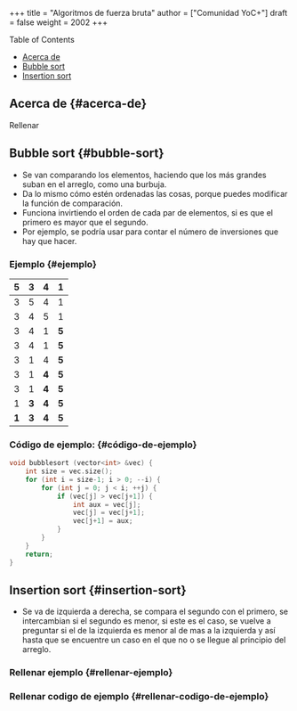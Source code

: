 +++
title = "Algoritmos de fuerza bruta"
author = ["Comunidad YoC+"]
draft = false
weight = 2002
+++

<div class="ox-hugo-toc toc">
<div></div>

<div class="heading">Table of Contents</div>

- [Acerca de](#acerca-de)
- [Bubble sort](#bubble-sort)
- [Insertion sort](#insertion-sort)

</div>
<!--endtoc-->


## Acerca de {#acerca-de}

Rellenar


## Bubble sort {#bubble-sort}

-   Se van comparando los elementos, haciendo que los más grandes suban en el arreglo, como una burbuja.
-   Da lo mismo cómo estén ordenadas las cosas, porque puedes modificar la función de comparación.
-   Funciona invirtiendo el orden de cada par de elementos, si es que el primero es mayor que el segundo.
-   Por ejemplo, se podría usar para contar el número de inversiones que hay que hacer.


### Ejemplo {#ejemplo}

| <span class="underline">5</span> | <span class="underline">3</span> | 4                                | 1                                |
|----------------------------------|----------------------------------|----------------------------------|----------------------------------|
| 3                                | <span class="underline">5</span> | <span class="underline">4</span> | 1                                |
| 3                                | 4                                | <span class="underline">5</span> | <span class="underline">1</span> |
| 3                                | 4                                | 1                                | **5**                            |
| <span class="underline">3</span> | <span class="underline">4</span> | 1                                | **5**                            |
| 3                                | <span class="underline">1</span> | <span class="underline">4</span> | **5**                            |
| 3                                | 1                                | **4**                            | **5**                            |
| <span class="underline">3</span> | <span class="underline">1</span> | **4**                            | **5**                            |
| 1                                | **3**                            | **4**                            | **5**                            |
| **1**                            | **3**                            | **4**                            | **5**                            |


### Código de ejemplo: {#código-de-ejemplo}

```cpp
void bubblesort (vector<int> &vec) {
    int size = vec.size();
    for (int i = size-1; i > 0; --i) {
        for (int j = 0; j < i; ++j) {
            if (vec[j] > vec[j+1]) {
                int aux = vec[j];
                vec[j] = vec[j+1];
                vec[j+1] = aux;
            }
        }
    }
    return;
}
```


## Insertion sort {#insertion-sort}

-   Se va de izquierda a derecha, se compara el segundo con el primero, se intercambian si el segundo es menor, si este es el caso, se vuelve a preguntar si el de la izquierda es menor al de mas a la izquierda y así hasta que se encuentre un caso en el que no o se llegue al principio del arreglo.


### Rellenar ejemplo {#rellenar-ejemplo}


### Rellenar codigo de ejemplo {#rellenar-codigo-de-ejemplo}
